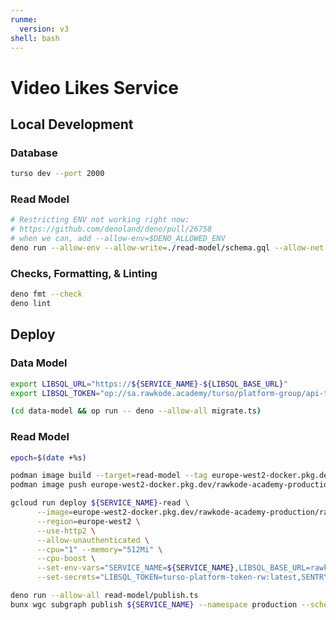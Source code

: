 ```yaml
---
runme:
  version: v3
shell: bash
---
```


# Video Likes Service

## Local Development

### Database

```sh {"background":"true","name":"dev-db"}
turso dev --port 2000
```

### Read Model

```sh {"name":"read-model"}
# Restricting ENV not working right now:
# https://github.com/denoland/deno/pull/26758
# when we can, add --allow-env=$DENO_ALLOWED_ENV
deno run --allow-env --allow-write=./read-model/schema.gql --allow-net read-model/main.ts
```

### Checks, Formatting, & Linting

```sh {"name":"check"}
deno fmt --check
deno lint
```

## Deploy

### Data Model

```sh {"name":"dev-db"}
export LIBSQL_URL="https://${SERVICE_NAME}-${LIBSQL_BASE_URL}"
export LIBSQL_TOKEN="op://sa.rawkode.academy/turso/platform-group/api-token"

(cd data-model && op run -- deno --allow-all migrate.ts)
```

### Read Model

```sh {"name":"deploy-read-model"}
epoch=$(date +%s)

podman image build --target=read-model --tag europe-west2-docker.pkg.dev/rawkode-academy-production/rawkode-academy/${SERVICE_NAME}-read:${epoch} .
podman image push europe-west2-docker.pkg.dev/rawkode-academy-production/rawkode-academy/${SERVICE_NAME}-read:${epoch}

gcloud run deploy ${SERVICE_NAME}-read \
      --image=europe-west2-docker.pkg.dev/rawkode-academy-production/rawkode-academy/${SERVICE_NAME}-read:${epoch} \
      --region=europe-west2 \
      --use-http2 \
      --allow-unauthenticated \
      --cpu="1" --memory="512Mi" \
      --cpu-boost \
      --set-env-vars="SERVICE_NAME=${SERVICE_NAME},LIBSQL_BASE_URL=rawkodeacademy.turso.io" \
      --set-secrets="LIBSQL_TOKEN=turso-platform-token-rw:latest,SENTRY_DSN=${SERVICE_NAME}-read-sentry-dsn:latest"

deno run --allow-all read-model/publish.ts
bunx wgc subgraph publish ${SERVICE_NAME} --namespace production --schema ./read-model/schema.gql --routing-url https://${SERVICE_NAME}-read-458678766461.europe-west2.run.app
```
